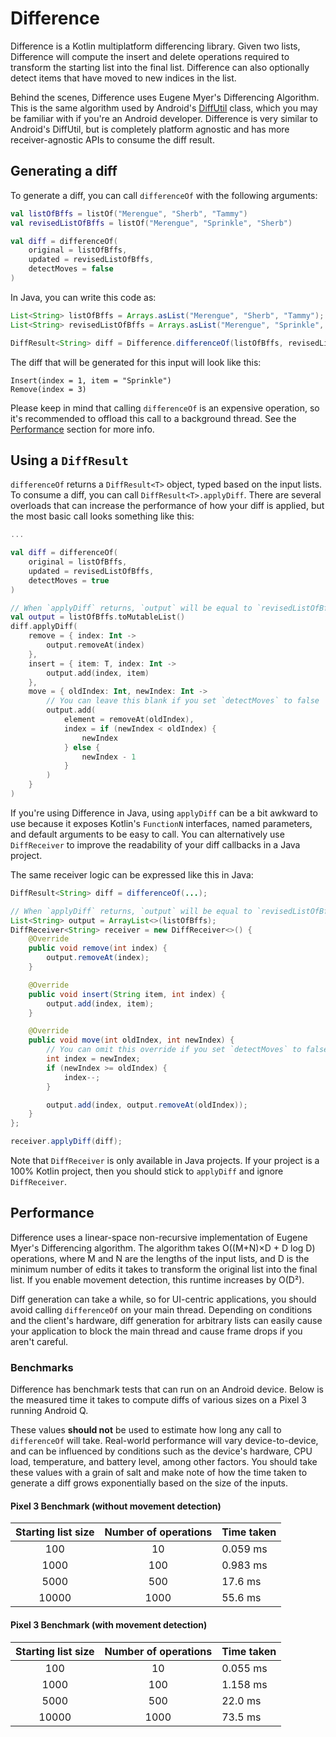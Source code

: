 # Difference
Difference is a Kotlin multiplatform differencing library.
Given two lists, Difference will compute the insert and delete operations required to transform the starting list into the final list.
Difference can also optionally detect items that have moved to new indices in the list.

Behind the scenes, Difference uses Eugene Myer's Differencing Algorithm.
This is the same algorithm used by Android's [DiffUtil](https://developer.android.com/reference/androidx/recyclerview/widget/DiffUtil) class, which you may be familiar with if you're an Android developer.
Difference is very similar to Android's DiffUtil, but is completely platform agnostic and has more receiver-agnostic APIs to consume the diff result.

## Generating a diff
To generate a diff, you can call `differenceOf` with the following arguments:

```kotlin
val listOfBffs = listOf("Merengue", "Sherb", "Tammy")
val revisedListOfBffs = listOf("Merengue", "Sprinkle", "Sherb")

val diff = differenceOf(
    original = listOfBffs,
    updated = revisedListOfBffs,
    detectMoves = false
)
```

In Java, you can write this code as:

```java
List<String> listOfBffs = Arrays.asList("Merengue", "Sherb", "Tammy");
List<String> revisedListOfBffs = Arrays.asList("Merengue", "Sprinkle", "Sherb");

DiffResult<String> diff = Difference.differenceOf(listOfBffs, revisedListOfBffs, false);
```

The diff that will be generated for this input will look like this:
```
Insert(index = 1, item = "Sprinkle")
Remove(index = 3)
```

Please keep in mind that calling `differenceOf` is an expensive operation, so it's recommended to offload this call to a background thread.
See the [Performance](#performance) section for more info.

## Using a `DiffResult`

`differenceOf` returns a `DiffResult<T>` object, typed based on the input lists.
To consume a diff, you can call `DiffResult<T>.applyDiff`.
There are several overloads that can increase the performance of how your diff is applied, but the most basic call looks something like this:

```kotlin
...

val diff = differenceOf(
    original = listOfBffs,
    updated = revisedListOfBffs,
    detectMoves = true
)

// When `applyDiff` returns, `output` will be equal to `revisedListOfBffs`
val output = listOfBffs.toMutableList()
diff.applyDiff(
    remove = { index: Int ->
        output.removeAt(index)
    },
    insert = { item: T, index: Int ->
        output.add(index, item)
    },
    move = { oldIndex: Int, newIndex: Int ->
        // You can leave this blank if you set `detectMoves` to false
        output.add(
            element = removeAt(oldIndex),
            index = if (newIndex < oldIndex) {
                newIndex
            } else {
                newIndex - 1
            }
        )
    }
)
```

If you're using Difference in Java, using `applyDiff` can be a bit awkward to use because it exposes Kotlin's `FunctionN` interfaces, named parameters, and default arguments to be easy to call.
You can alternatively use `DiffReceiver` to improve the readability of your diff callbacks in a Java project.

The same receiver logic can be expressed like this in Java:

```java
DiffResult<String> diff = differenceOf(...);

// When `applyDiff` returns, `output` will be equal to `revisedListOfBffs`
List<String> output = ArrayList<>(listOfBffs);
DiffReceiver<String> receiver = new DiffReceiver<>() {
    @Override
    public void remove(int index) {
        output.removeAt(index);
    }

    @Override
    public void insert(String item, int index) {
        output.add(index, item);
    }

    @Override
    public void move(int oldIndex, int newIndex) {
        // You can omit this override if you set `detectMoves` to false
        int index = newIndex;
        if (newIndex >= oldIndex) {
            index--;
        }

        output.add(index, output.removeAt(oldIndex));
    }
};

receiver.applyDiff(diff);
```

Note that `DiffReceiver` is only available in Java projects.
If your project is a 100% Kotlin project, then you should stick to `applyDiff` and ignore `DiffReceiver`.

## Performance
Difference uses a linear-space non-recursive implementation of Eugene Myer's Differencing algorithm.
The algorithm takes O((M+N)×D + D log D) operations, where M and N are the lengths of the input lists, and D is the minimum number of edits it takes to transform the original list into the final list.
If you enable movement detection, this runtime increases by O(D²).

Diff generation can take a while, so for UI-centric applications, you should avoid calling `differenceOf` on your main thread.
Depending on conditions and the client's hardware, diff generation for arbitrary lists can easily cause your application to block the main thread and cause frame drops if you aren't careful.

### Benchmarks

Difference has benchmark tests that can run on an Android device.
Below is the measured time it takes to compute diffs of various sizes on a Pixel 3 running Android Q.

These values **should not** be used to estimate how long any call to `differenceOf` will take.
Real-world performance will vary device-to-device, and can be influenced by conditions such as the device's hardware, CPU load, temperature, and battery level, among other factors.
You should take these values with a grain of salt and make note of how the time taken to generate a diff grows exponentially based on the size of the inputs.

#### Pixel 3 Benchmark (without movement detection)
| Starting list size | Number of operations | Time taken |
|:------------------:|:--------------------:|:-----------|
| 100                | 10                   | 0.059 ms   |
| 1000               | 100                  | 0.983 ms   |
| 5000               | 500                  | 17.6 ms    |
| 10000              | 1000                 | 55.6 ms    |

#### Pixel 3 Benchmark (with movement detection)
| Starting list size | Number of operations | Time taken |
|:------------------:|:--------------------:|:-----------|
| 100                | 10                   | 0.055 ms   |
| 1000               | 100                  | 1.158 ms   |
| 5000               | 500                  | 22.0 ms    |
| 10000              | 1000                 | 73.5 ms    |
